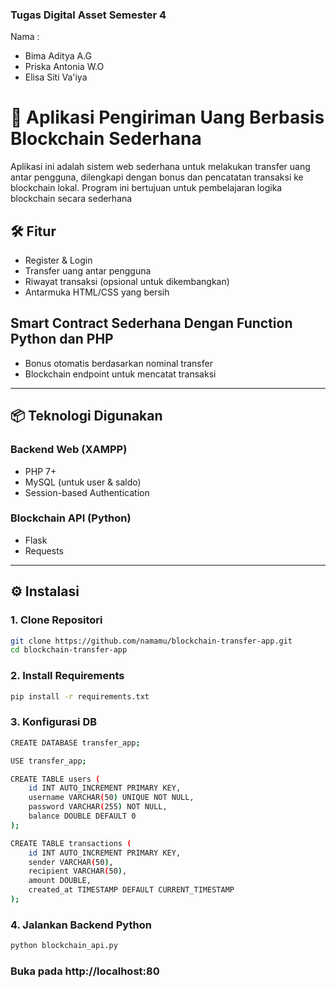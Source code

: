 ### Tugas Digital Asset Semester 4
Nama : 
- Bima Aditya A.G
- Priska Antonia W.O
- Elisa Siti Va'iya

# 💸 Aplikasi Pengiriman Uang Berbasis Blockchain Sederhana

Aplikasi ini adalah sistem web sederhana untuk melakukan transfer uang antar pengguna, dilengkapi dengan bonus dan pencatatan transaksi ke blockchain lokal. Program ini bertujuan untuk pembelajaran logika blockchain secara sederhana

## 🛠️ Fitur
- Register & Login
- Transfer uang antar pengguna
- Riwayat transaksi (opsional untuk dikembangkan)
- Antarmuka HTML/CSS yang bersih
## Smart Contract Sederhana Dengan Function Python dan PHP
- Bonus otomatis berdasarkan nominal transfer
- Blockchain endpoint untuk mencatat transaksi

---

## 📦 Teknologi Digunakan

### Backend Web (XAMPP)
- PHP 7+
- MySQL (untuk user & saldo)
- Session-based Authentication

### Blockchain API (Python)
- Flask
- Requests

---

## ⚙️ Instalasi

### 1. Clone Repositori

```bash
git clone https://github.com/namamu/blockchain-transfer-app.git
cd blockchain-transfer-app

```
### 2. Install Requirements

```bash 
pip install -r requirements.txt
```

### 3. Konfigurasi DB 

```bash 
CREATE DATABASE transfer_app;

USE transfer_app;

CREATE TABLE users (
    id INT AUTO_INCREMENT PRIMARY KEY,
    username VARCHAR(50) UNIQUE NOT NULL,
    password VARCHAR(255) NOT NULL,
    balance DOUBLE DEFAULT 0
);

CREATE TABLE transactions (
    id INT AUTO_INCREMENT PRIMARY KEY,
    sender VARCHAR(50),
    recipient VARCHAR(50),
    amount DOUBLE,
    created_at TIMESTAMP DEFAULT CURRENT_TIMESTAMP
);
```

### 4. Jalankan Backend Python

```bash 
python blockchain_api.py
```
### Buka pada http://localhost:80